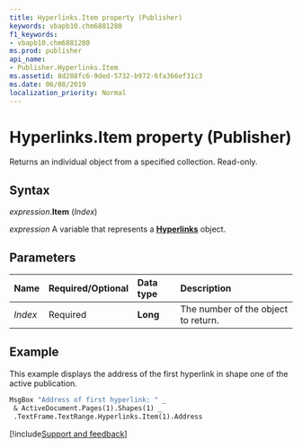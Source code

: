 ```yaml
---
title: Hyperlinks.Item property (Publisher)
keywords: vbapb10.chm6881280
f1_keywords:
- vbapb10.chm6881280
ms.prod: publisher
api_name:
- Publisher.Hyperlinks.Item
ms.assetid: 8d288fc6-9ded-5732-b972-6fa366ef31c3
ms.date: 06/08/2019
localization_priority: Normal
---
```



# Hyperlinks.Item property (Publisher)

Returns an individual object from a specified collection. Read-only.


## Syntax

_expression_.**Item** (_Index_)

_expression_ A variable that represents a **[Hyperlinks](Publisher.Hyperlinks.md)** object.


## Parameters

|Name|Required/Optional|Data type|Description|
|:-----|:-----|:-----|:-----|
|_Index_|Required| **Long**|The number of the object to return.|

## Example

This example displays the address of the first hyperlink in shape one of the active publication.

```vb
MsgBox "Address of first hyperlink: " _ 
 & ActiveDocument.Pages(1).Shapes(1) _ 
 .TextFrame.TextRange.Hyperlinks.Item(1).Address
```

[!include[Support and feedback](~/includes/feedback-boilerplate.md)]